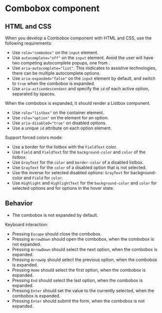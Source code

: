 # Combobox component

## HTML and CSS

When you develop a Combobox component with HTML and CSS, use the following requirements:

- Use `role="combobox"` on the `input` element.
- Use `autocomplete="off"` on the `input` element. Avoid the user will have two competing autocomplete popups, one from .
- Use `aria-autocomplete="list"`. This inidicates to assistive technologies, there can be multiple autocomplete options.
- Use `aria-expanded="false"` on the `input` element by default, and switch to `true` when the combobox is expanded.
- Use `aria-activedescendant` and specify the `id` of each active option, separated by spaces.

When the combobox is expanded, it should render a Listbox component.

- Use `role="listbox"` on the container element.
- Use `role="option"` on the element for an option.
- Use `aria-disabled="true"` on disabled options.
- Use a unique `id` attribute on each option element.

Support forced colors mode:

- Use a border for the listbox with the `FieldText` color.
- Use `Field` and `FieldText` for the `background-color` and `color` of the listbox.
- Use `GrayText` for the `color` and `border-color` of a disabled listbox.
- Use `GrayText` for the `color` of a disabled option that is not selected.
- Use the inverse for selected disabled options: `GrayText` for background-color and `Field` for `color`.
- Use `Highlight` and `HighlightText` for the `background-color` and `color` for selected options and for options in the hover state.

## Behavior

- The combobox is not expanded by default.

Keyboard interaction:

- Pressing `Escape` should close the combobox.
- Pressing `ArrowDown` should open the combobox, when the combobox is not expanded.
- Pressing `ArrowDown` should select the next option, when the combobox is expanded.
- Pressing `ArrowUp` should select the previous option, when the combobox is expanded.
- Pressing `Home` should select the first option, when the combobox is expanded.
- Pressing `End` should select the last option, when the combobox is expanded.
- Pressing `Enter` should set the value to the currently selected, when the combobox is expanded.
- Pressing `Enter` should submit the form, when the combobox is not expanded.
